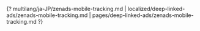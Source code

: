 {? multilang/ja-JP/zenads-mobile-tracking.md | localized/deep-linked-ads/zenads-mobile-tracking.md | pages/deep-linked-ads/zenads-mobile-tracking.md ?}
